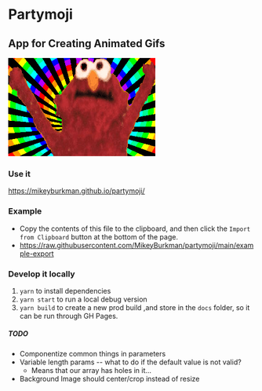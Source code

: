 # Partymoji

## App for Creating Animated Gifs

![Hello-Rainbox](./hellmo-rainbow.gif 'Hellmo Rainbow')

### Use it

https://mikeyburkman.github.io/partymoji/

### Example

- Copy the contents of this file to the clipboard, and then click the `Import from Clipboard` button at the bottom of the page.
- https://raw.githubusercontent.com/MikeyBurkman/partymoji/main/example-export

### Develop it locally

1. `yarn` to install dependencies
2. `yarn start` to run a local debug version
3. `yarn build` to create a new prod build ,and store in the `docs` folder, so it can be run through GH Pages.

##### TODO

- Componentize common things in parameters
- Variable length params -- what to do if the default value is not valid?
  - Means that our array has holes in it...
- Background Image should center/crop instead of resize

